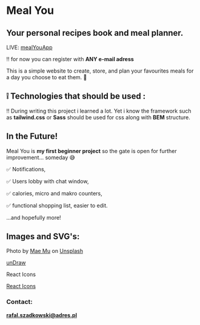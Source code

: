 # Meal You 

## Your personal recipes book and meal planner.

LIVE: [mealYouApp](https://meal-planner-170c5.web.app/)

:bangbang: for now you can register with **ANY e-mail adress**


This is a simple website to create, store, and plan your favourites meals for a day you choose to eat them. :pizza:

## :grey_exclamation: Technologies that should be used :

:bangbang: 
During writing this project i learned a lot.
Yet i know the framework such as **tailwind.css** or **Sass** should be used for css along with **BEM** structure.

## In the Future!

Meal You is **my first beginner project** so the gate is open for further improvement... someday :sweat_smile:

:white_check_mark: Notifications,

:white_check_mark: Users lobby with chat window,

:white_check_mark: calories, micro and makro counters,

:white_check_mark: functional shopping list, easier to edit.

...and hopefully more! 

## Images and SVG's:

Photo by <a href="https://unsplash.com/@picoftasty?utm_source=unsplash&utm_medium=referral&utm_content=creditCopyText">Mae Mu</a> on <a href="https://unsplash.com/s/photos/delicious-dark?utm_source=unsplash&utm_medium=referral&utm_content=creditCopyText">Unsplash</a>

[unDraw](https://undraw.co/illustrations)

React Icons

[React Icons](https://react-icons.github.io/react-icons)

### Contact:

**rafal.szadkowski@adres.pl**
